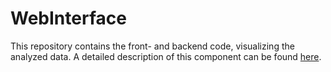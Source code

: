 # WebInterface
This repository contains the front- and backend code, visualizing the analyzed data. A detailed description of this component can be found [here](https://github.com/NewsAnalyseTool/Documentation/wiki/WebInterface-Documentation).
